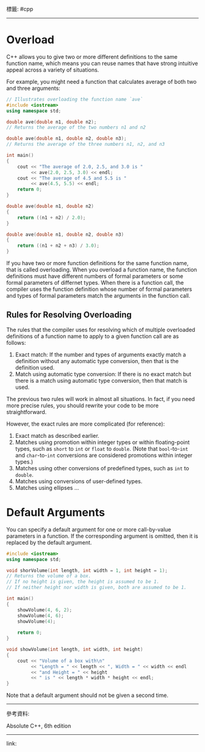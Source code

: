 標籤: #cpp 

---

# Overload

C++ allows you to give two or more different definitions to the same function name, which means you can reuse names that have strong intuitive appeal across a variety of situations.

For example, you might need a function that calculates average of both two and three arguments:

```cpp
// Illustrates overloading the function name `ave`
#include <iostream>
using namespace std;

double ave(double n1, double n2);
// Returns the average of the two numbers n1 and n2

double ave(double n1, double n2, double n3);
// Returns the average of the three numbers n1, n2, and n3

int main()
{
	cout << "The average of 2.0, 2.5, and 3.0 is "
		 << ave(2.0, 2.5, 3.0) << endl;
	cout << "The average of 4.5 and 5.5 is "
		 << ave(4.5, 5.5) << endl;
	return 0;
}

double ave(double n1, double n2)
{
	return ((n1 + n2) / 2.0);
}

double ave(double n1, double n2, double n3)
{
	return ((n1 + n2 + n3) / 3.0);
}
```

If you have two or more function definitions for the same function name, that is called overloading. When you overload a function name, the function definitions must have different numbers of formal parameters or some formal parameters of differnet types. When there is a function call, the compiler uses the function definition whose number of formal parameters and types of formal parameters match the arguments in the function call.

## Rules for Resolving Overloading

The rules that the compiler uses for resolving which of multiple overloaded definitions of a function name to apply to a given function call are as follows:

1. Exact match: If the number and types of arguments exactly match a definition without any automatic type conversion, then that is the definition used.
2. Match using automatic type conversion: If there is no exact match but there is a match using automatic type conversion, then that match is used.

The previous two rules will work in almost all situations. In fact, if you need more precise rules, you should rewrite your code to be more straightforward.

However, the exact rules are more complicated (for reference):

1. Exact match as described earlier.
2. Matches using promotion within integer types or within floating-point types, such as `short` to `int` or `float` to `double`. (Note that `bool`-to-`int` and `char`-to-`int` conversions are considered promotions within integer types.)
3. Matches using other conversions of predefined types, such as `int` to `double`.
4. Matches using conversions of user-defined types.
5. Matches using ellipses ...

# Default Arguments

You can specify a default argument for one or more call-by-value parameters in a function. If the corresponding argument is omitted, then it is replaced by the default argument.

```cpp
#include <iostream>
using namespace std;

void shorVolume(int length, int width = 1, int height = 1);
// Returns the volume of a box.
// If no height is given, the height is assumed to be 1.
// If neither height nor width is given, both are assumed to be 1.

int main()
{
	showVolume(4, 6, 2);
	showVolume(4, 6);
	showVolume(4);
	
	return 0;
}

void showVolume(int length, int width, int height)
{
	cout << "Volume of a box with\n"
		 << "Length = " << length << ", Width = " << width << endl
		 << "and Height = " << height
		 << " is " << length * width * height << endl;
}
```

Note that a default argument should not be given a second time.

---

參考資料:

Absolute C++, 6th edition

---

link:

